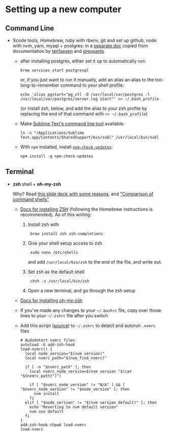 # Setting up a new computer

## Command Line

- Xcode tools, Homebrew, ruby with rbenv, git and set up github, node with nvm, yarn, mysql + postgres: in a [separate doc](starting-command-line-tools.md) copied from documentation by [ten1seven](https://github.com/ten1seven) and [greypants](https://github.com/greypants)

	- after installing postgres, either set it up to automatically run:
		```
		brew services start postgresql
		```
		
		or, if you just want to run it manually, add an alias an alias to the too-long-to-remember command to your shell profile:
		
		```
		echo 'alias pgstart="pg_ctl -D /usr/local/var/postgres -l /usr/local/var/postgres/server.log start"' >> ~/.bash_profile
		```
		
		(or install zsh, below, and add the alias to your zsh profile by replacing the end of that command with `>> ~/.bash_profile`)
		

	- Make [Sublime Text's command line tool](http://www.sublimetext.com/docs/3/osx_command_line.html) available:
		
		```
		ln -s "/Applications/Sublime Text.app/Contents/SharedSupport/bin/subl" /usr/local/bin/subl
		```
		
	- With `npm` installed, install [`npm-check-updates`](https://github.com/tjunnone/npm-check-updates):
	
		```
		npm install -g npm-check-updates
		```

<!--
-To load `.bashrc` and `.profile` in every new terminal, add them to the `.bash_profile`. Listing this last because I've read you "usually" want it at the end of your `.bash_profile`… but that's all I know about that :)

	```
	echo 'source ~/.bashrc' >> ~/.bash_profile
	echo 'source ~/.profile' >> ~/.bash_profile
	```
-->

## Terminal
	
- **zsh** shell + **oh-my-zsh**

	Why? Read [this slide deck with some reasons](https://news.ycombinator.com/item?id=5690235), and ["Comparison of command shells"](https://en.wikipedia.org/wiki/Comparison_of_command_shells)

	- [Docs for installing ZSH](https://github.com/robbyrussell/oh-my-zsh/wiki/Installing-ZSH) (following the Homebrew instructions is recommended). As of this writing:

		1. Install zsh with

				brew install zsh zsh-completions
		
		1. Give your shell setup access to zsh

				sudo nano /etc/shells
		
			and add `/usr/local/bin/zsh` to the end of the file, and write out.
		1. Set zsh as the default shell

				chsh -s /usr/local/bin/zsh
				
		1. Open a new terminal, and go through the zsh setup

	- [Docs for installing oh-my-zsh](https://github.com/robbyrussell/oh-my-zsh)
			
	- If you've made any changes to your `~/.bashrc` file, copy over those lines to your `~/.zshrc` file after you switch

	- Add this script ([source](https://github.com/creationix/nvm#deeper-shell-integration)) to `~/.zshrc` to detect and autorun `.nvmrc` files

		```
		# Audodetect nvmrc files
		autoload -U add-zsh-hook
		load-nvmrc() {
		  local node_version="$(nvm version)"
		  local nvmrc_path="$(nvm_find_nvmrc)"
		
		  if [ -n "$nvmrc_path" ]; then
		    local nvmrc_node_version=$(nvm version "$(cat "${nvmrc_path}")")
		
		    if [ "$nvmrc_node_version" != "N/A" ] && [ "$nvmrc_node_version" != "$node_version" ]; then
		      nvm install
		    fi
		  elif [ "$node_version" != "$(nvm version default)" ]; then
		    echo "Reverting to nvm default version"
		    nvm use default
		  fi
		}
		add-zsh-hook chpwd load-nvmrc
		load-nvmrc
		```
	